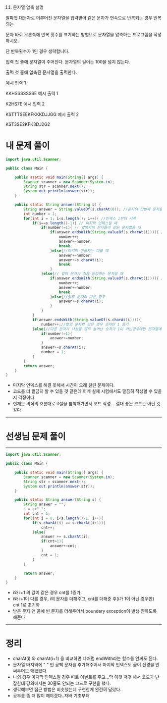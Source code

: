 11. 문자열 압축
설명

알파벳 대문자로 이루어진 문자열을 입력받아 같은 문자가 연속으로 반복되는 경우 반복되는

문자 바로 오른쪽에 반복 횟수를 표기하는 방법으로 문자열을 압축하는 프로그램을 작성하시오.

단 반복횟수가 1인 경우 생략합니다.


입력
첫 줄에 문자열이 주어진다. 문자열의 길이는 100을 넘지 않는다.


출력
첫 줄에 압축된 문자열을 출력한다.

예시 입력 1 

KKHSSSSSSSE
예시 출력 1

K2HS7E
예시 입력 2 

KSTTTSEEKFKKKDJJGG
예시 출력 2

KST3SE2KFK3DJ2G2


# 내 문제 풀이
```java
import java.util.Scanner;

public class Main {

    public static void main(String[] args) {
        Scanner scanner = new Scanner(System.in);
        String str = scanner.next();
        System.out.println(answer(str));
    }

    public static String answer(String s) {
        String answer = String.valueOf(s.charAt(0)); //문자의 첫번째 문자를 주고 시작
        int number = 1;
        for(int i = 1; i<s.length(); i++){ //인덱스 1부터 시작
            if(i==s.length()-1){ // 마지막 인덱스일 때
                if(number!=1){ // 앞에서의 문자들이 같은 문자였을 때
                    if(answer.endsWith(String.valueOf(s.charAt(i)))){ //마지막까지 같은 문자일 때
                        number++;
                        answer+=number;
                        break;
                    }else{//마지막 한글자는 다를 때
                        answer+=number;
                        answer+=s.charAt(i);
                        break;
                    }
                }else{// 앞의 문자가 처음 등장하는 문자일 때
                    if(answer.endsWith(String.valueOf(s.charAt(i)))){ // 앞의 문자와 같은 경우
                        number++;
                        answer+=number;
                        break;
                    }else{//앞의 문자와 다른 경우
                        answer+=s.charAt(i);
                    }
                }
            }
            if(answer.endsWith(String.valueOf(s.charAt(i)))){
                number++;//앞의 문자와 같은 경우 숫자만 1 증가
            }else{//다른 문자가 나왔을 경우 늘어난 숫자가 1이 아닌경우에만 문자열에 더해주고 새로운 단어를 문자열에 또 더해준다. 그리고 숫자는 1로 다시 초기화 한다.
                if(number!=1){
                    answer+=number;
                }
                answer+=s.charAt(i);
                number = 1;
            }
        }
        return answer;
    }
}
```
- 마지막 인덱스를 해결 못해서 시간이 오래 걸린 문제이다.
- 코드를 더 깔끔히 할 수 있을 것 같은데 이게 실제 시험에서도 깔끔히 작성할 수 있을지 걱정이다
- 현재는 의식의 흐름대로 if절을 범벅해가면서 코드 작성... 절대 좋은 코드는 아닌 것 같다
---
# 선생님 문제 풀이
--- 
```java
import java.util.Scanner;

public class Main {

    public static void main(String[] args) {
        Scanner scanner = new Scanner(System.in);
        String str = scanner.next();
        System.out.println(answer(str));
    }

    public static String answer(String s) {
        String answer = "";
        s = s+" ";
        int cnt = 1;
        for(int i = 0; i<s.length()-1; i++){
            if(s.charAt(i) == s.charAt(i+1)){
                cnt++;
            }else{
                answer += s.charAt(i);
                if(cnt>1){
                    answer+=cnt;
                }
                cnt = 1;
            }
        }

        return answer;
    }
}
```
- i와 i+1 의 값이 같은 경우 cnt를 1증가,
- i와 i+1이 다를 경우, i의 문자를 더해주고, cnt를 더해준 후(i가 1이 아닌 경우만) cnt 1로 초기화
- 받은 문자 맨 끝에 빈 문자를 더해주어서 boundary exception이 발생 안하도록 해준다
---
# 정리
- charAt(i) 와 charAt(i+1) 을 비교하면 나처럼 endWith라는 함수를 안써도 된다.
- 문자열 마지막에 " " 빈 공백 문자를 추가해주어서 마지막 인덱스도 굳이 신경을 안써주어도 돼었었다.
- 나의 경우 마지막 인덱스일 경우 따로 이벤트를 주고...막 이것 저것 해서 코드가 난잡한데 강의에서는 30줄도 안되는 코드로
구현을 했다.
- 생각해보면 접근 방법은 비슷했는데 구현한게 완전히 달랐다. 
- 공부를 좀 더 많이 해야겠다..자바 기초부터